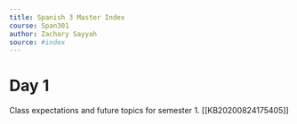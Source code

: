 ```yaml
---
title: Spanish 3 Master Index
course: Span301
author: Zachary Sayyah
source: #index
---
```

# Day 1
Class expectations and future topics for semester 1.
[[KB20200824175405]]
